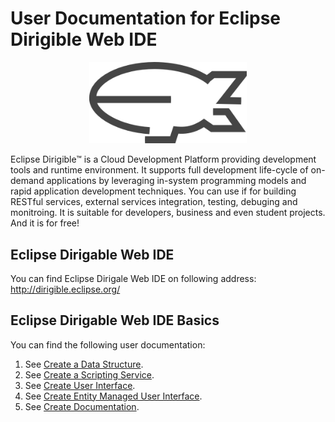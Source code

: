 # User Documentation for Eclipse Dirigible Web IDE

<p align="center">
  <img src="dirigible.png" width="50%" />
</p>


Eclipse Dirigible™ is a Cloud Development Platform providing development tools and runtime environment. It supports full development life-cycle of on-demand applications by leveraging in-system programming models and rapid application development techniques.
You can use if for building RESTful services, external services integration, testing, debuging and monitroing. It is suitable for developers, business and even student projects. And it is for free!

## Eclipse Dirigable Web IDE

You can find Eclipse Dirigale Web IDE on following address: http://dirigible.eclipse.org/

## Eclipse Dirigable Web IDE Basics

You can find the following user documentation:

1. See [Create a Data Structure][1].
2. See [Create a Scripting Service][2].
3. See [Create User Interface][3].
4. See [Create Entity Managed User Interface][4].
5. See [Create Documentation][5].

[1]: https://github.com/dirigiblelabs/curriculum/blob/master/TonkaJeleva/Documentation/Dirigible%20-%20Basics%20-%201.%20Data%20Structures.md
[2]: https://github.com/dirigiblelabs/curriculum/blob/master/TonkaJeleva/Documentation/Dirigible%20-%20Basics%20-%202.%20Scripting%20Services.md
[3]: https://github.com/dirigiblelabs/curriculum/blob/master/TonkaJeleva/Documentation/Dirigible%20-%20Basics%20-%203.%20User%20Interfaces.md
[4]: https://github.com/dirigiblelabs/curriculum/blob/master/TonkaJeleva/Documentation/Dirigible%20-%20Basics%20-%204.%20Manage%20Entity%20Template.md
[5]: https://github.com/dirigiblelabs/curriculum/blob/master/TonkaJeleva/Documentation/Dirigible%20-%20Basics%20-%205.%20Documentation.md
